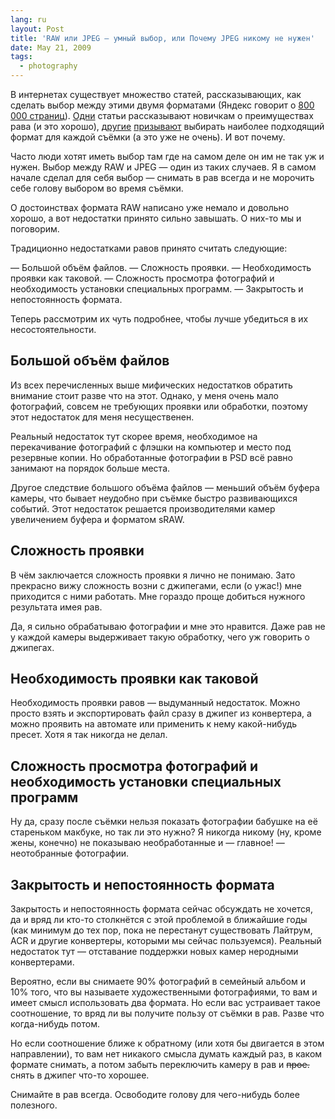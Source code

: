 ```yaml
---
lang: ru
layout: Post
title: 'RAW или JPEG — умный выбор, или Почему JPEG никому не нужен'
date: May 21, 2009
tags:
  - photography
---
```


В интернетах существует множество статей, рассказывающих, как сделать выбор между этими двумя форматами (Яндекс говорит о [800 000 страниц](http://yandex.ru/yandsearch?text=raw+/2+jpeg&clid=14585&stpar2=/h0/tm13/s1&stpar4=/s1 "Статьи, сравнивающие RAW и JPEG в Яндексе")). [Одни](http://www.photoscape.ru/index.cfm?id=1367 "Преимущества и недостатки JPEG") статьи рассказывают новичкам о преимуществах рава (и это хорошо), [другие](http://focused.ru/articles/raw-not-raw/ "RAW иль не RAW") [призывают](http://www.fotonik.ru/raw_vs_jpg_vs_tif.html "JPG vs RAW vs TIFF: Сделайте правильный выбор") выбирать наиболее подходящий формат для каждой съёмки (а это уже не очень). И вот почему.

Часто люди хотят иметь выбор там где на самом деле он им не так уж и нужен. Выбор между RAW и JPEG — один из таких случаев. Я в самом начале сделал для себя выбор — снимать в рав всегда и не морочить себе голову выбором во время съёмки.

О достоинствах формата RAW написано уже немало и довольно хорошо, а вот недостатки принято сильно завышать. О них-то мы и поговорим.

Традиционно недостатками равов принято считать следующие:

— Большой объём файлов. — Сложность проявки. — Необходимость проявки как таковой. — Сложность просмотра фотографий и необходимость установки специальных программ. — Закрытость и непостоянность формата.

Теперь рассмотрим их чуть подробнее, чтобы лучше убедиться в их несостоятельности.

<!--more-->

## Большой объём файлов

Из всех перечисленных выше мифических недостатков обратить внимание стоит разве что на этот. Однако, у меня очень мало фотографий, совсем не требующих проявки или обработки, поэтому этот недостаток для меня несущественен.

Реальный недостаток тут скорее время, необходимое на перекачивание фотографий с флэшки на компьютер и место под резервные копии. Но обработанные фотографии в PSD всё равно занимают на порядок больше места.

Другое следствие большого объёма файлов — меньший объём буфера камеры, что бывает неудобно при съёмке быстро развивающихся событий. Этот недостаток решается производителями камер увеличением буфера и форматом sRAW.

## Сложность проявки

В чём заключается сложность проявки я лично не понимаю. Зато прекрасно вижу сложность возни с джипегами, если (о ужас!) мне приходится с ними работать. Мне гораздо проще добиться нужного результата имея рав.

Да, я сильно обрабатываю фотографии и мне это нравится. Даже рав не у каждой камеры выдерживает такую обработку, чего уж говорить о джипегах.

## Необходимость проявки как таковой

Необходимость проявки равов — выдуманный недостаток. Можно просто взять и экспортировать файл сразу в джипег из конвертера, а можно проявить на автомате или применить к нему какой-нибудь пресет. Хотя я так никогда не делал.

## Сложность просмотра фотографий и необходимость установки специальных программ

Ну да, сразу после съёмки нельзя показать фотографии бабушке на её стареньком макбуке, но так ли это нужно? Я никогда никому (ну, кроме жены, конечно) не показываю необработанные и — главное! — неотобранные фотографии.

## Закрытость и непостоянность формата

Закрытость и непостоянность формата сейчас обсуждать не хочется, да и вряд ли кто-то столкнётся с этой проблемой в ближайшие годы (как минимум до тех пор, пока не перестанут существовать Лайтрум, ACR и другие конвертеры, которыми мы сейчас пользуемся). Реальный недостаток тут — отставание поддержки новых камер неродными конвертерами.

Вероятно, если вы снимаете 90% фотографий в семейный альбом и 10% того, что вы называете художественными фотографиями, то вам и имеет смысл использовать два формата. Но если вас устраивает такое соотношение, то вряд ли вы получите пользу от съёмки в рав. Разве что когда-нибудь потом.

Но если соотношение ближе к обратному (или хотя бы двигается в этом направлении), то вам нет никакого смысла думать каждый раз, в каком формате снимать, а потом забыть переключить камеру в рав и ~~прое.~~ снять в джипег что-то хорошее.

Снимайте в рав всегда. Освободите голову для чего-нибудь более полезного.
